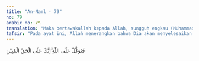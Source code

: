 ```yaml
---
title: "An-Naml - 79"
no: 79
arabic_no: ٧٩
translation: "Maka bertawakallah kepada Allah, sungguh engkau (Muhammad) berada di atas kebenaran yang nyata."
tafsir: "Pada ayat ini, Allah menerangkan bahwa Dia akan menyelesaikan semua persoalan yang diperselisihkan Bani Israil dengan keputusan-Nya yang adil lagi bijaksana. Dengan demikian, yang batil akan mendapat azab, dan yang benar akan diberi pahala sesuai dengan amalnya, karena Allah adalah Tuhan Yang Mahaperkasa lagi Maha Mengetahui."
---
```


فَتَوَكَّلْ عَلَى اللّٰهِ ۗاِنَّكَ عَلَى الْحَقِّ الْمُبِيْنِ 
